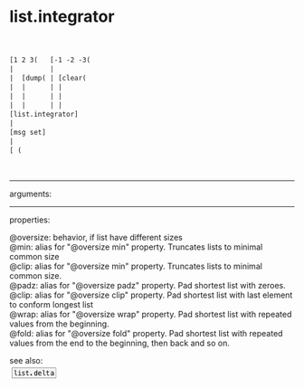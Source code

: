 # list.integrator

```


[1 2 3(   [-1 -2 -3(
|         |
|  [dump( | [clear(
|  |      | |
|  |      | |
|  |      | |
[list.integrator]
|
[msg set]
|
[ (

            
```
---
arguments:


---
properties:

@oversize: 
            behavior, if list have different sizes<br>
@min: alias for &#34;@oversize min&#34; property. Truncates lists
            to minimal common size<br>
@clip: alias for &#34;@oversize min&#34; property. Truncates lists
            to minimal common size.<br>
@padz: alias for &#34;@oversize padz&#34; property. Pad shortest
            list with zeroes.<br>
@clip: alias for &#34;@oversize clip&#34; property. Pad shortest
            list with last element to conform longest list<br>
@wrap: alias for &#34;@oversize wrap&#34; property. Pad shortest
            list with repeated values from the beginning.<br>
@fold: alias for &#34;@oversize fold&#34; property. Pad shortest
            list with repeated values from the end to the beginning, then back and so
            on.<br>

see also:<br>
![list.delta](img/object_list.delta.png)
